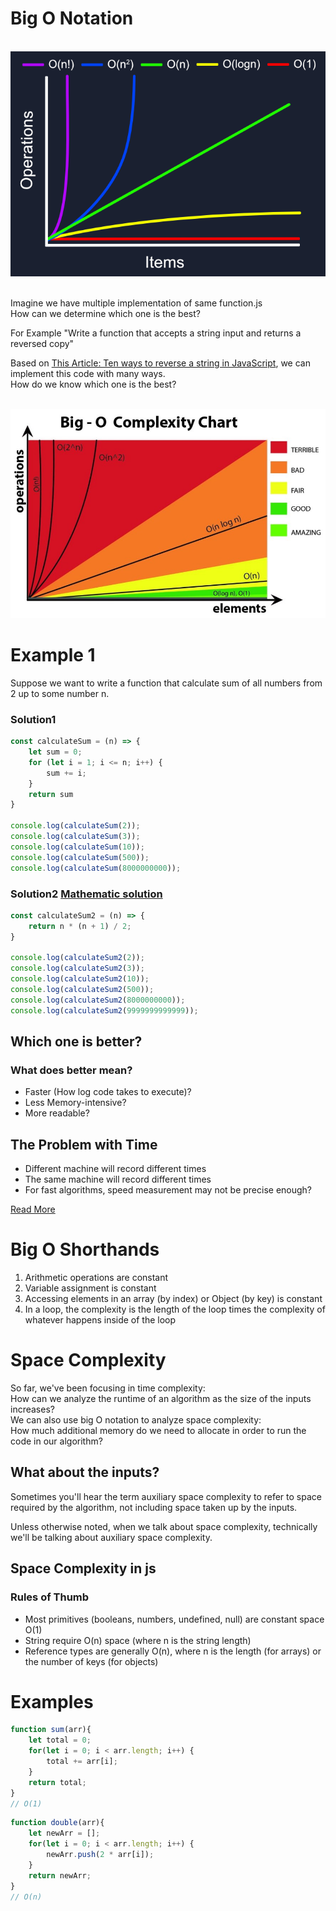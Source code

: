 # Big O Notation

<br>
<img src="images/o-complexity.png" />
<br>
<br>

Imagine we have multiple implementation of same function.js
<br>
How can we determine which one is the best?

For Example "Write a function that accepts a string input and returns a reversed copy"

Based on [This Article: Ten ways to reverse a string in JavaScript](https://eddmann.com/posts/ten-ways-to-reverse-a-string-in-javascript/), we can implement this code with many ways.
<br>
How do we know which one is the best?

<br>
<img src="images/BIG-o.jpeg" />
<br>

# Example 1 
Suppose we want to write a function that calculate sum of all numbers from 2 up to some number n.

### Solution1
```JavaScript
const calculateSum = (n) => {
    let sum = 0;
    for (let i = 1; i <= n; i++) {
        sum += i;
    }
    return sum
}

console.log(calculateSum(2));
console.log(calculateSum(3));
console.log(calculateSum(10));
console.log(calculateSum(500));
console.log(calculateSum(8000000000));
```

### Solution2 [Mathematic solution](https://www.wikihow.com/Find-the-Sum-of-an-Arithmetic-Sequence)
```JavaScript
const calculateSum2 = (n) => {
    return n * (n + 1) / 2;
}

console.log(calculateSum2(2));
console.log(calculateSum2(3));
console.log(calculateSum2(10));
console.log(calculateSum2(500));
console.log(calculateSum2(8000000000));
console.log(calculateSum2(9999999999999));
```

## Which one is better?
### What does better mean?
<ul>
    <li>
        Faster (How log code takes to execute)?
    </li>
    <li>
        Less Memory-intensive?
    </li>
    <li>
        More readable?
    </li>
</ul>

## The Problem with Time

<ul>
    <li>
        Different machine will record different times
    </li>
    <li>
        The same machine will record different times
    </li>
    <li>
        For fast algorithms, speed measurement may not be precise enough? 
    </li>
</ul>

[Read More](https://www.freecodecamp.org/news/big-o-notation-why-it-matters-and-why-it-doesnt-1674cfa8a23c/)


# Big O Shorthands

<ol>
    <li>
        Arithmetic operations are constant
    </li>
    <li>
        Variable assignment is constant
    </li>
    <li>
        Accessing elements in an array (by index) or Object (by key) is constant
    </li>
    <li>
        In a loop, the complexity is the length of the loop times the complexity of whatever happens inside of the loop
    </li>
</ol>

 
# Space Complexity

So far, we've been focusing in time complexity:
<br>
How can we analyze the runtime of an algorithm as the size of the inputs increases?
<br>
We can also use big O notation to analyze space complexity: 
<br>
How much additional memory do we need to allocate in order to run the code in our algorithm?

## What about the inputs?
Sometimes you'll hear the term auxiliary space complexity to refer to space required by the algorithm, not including space taken up by the inputs.

Unless otherwise noted, when we talk about space complexity, technically we'll be talking about auxiliary space complexity.

## Space Complexity in js
### Rules of Thumb

<ul>
    <li>
        Most primitives (booleans, numbers, undefined, null) are constant space O(1)
    </li>
    <li>
       String require O(n) space (where n is the string length)
    </li>
    <li>
       Reference types are generally O(n), where n is the length (for arrays) or the number of keys (for objects)
    </li>
</ul>

# Examples

```JavaScript
function sum(arr){
    let total = 0;
    for(let i = 0; i < arr.length; i++) {
        total += arr[i];
    }
    return total;
}
// O(1)
```

```JavaScript
function double(arr){
    let newArr = [];
    for(let i = 0; i < arr.length; i++) {
        newArr.push(2 * arr[i]);
    }
    return newArr;
}
// O(n)
```

